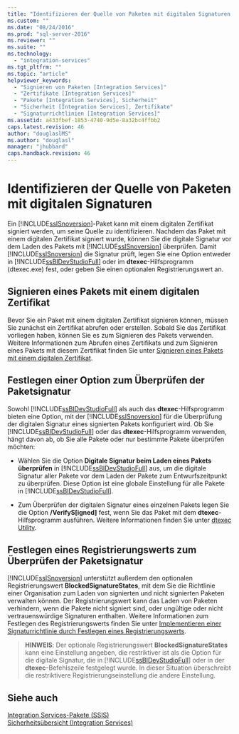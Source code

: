 ```yaml
---
title: "Identifizieren der Quelle von Paketen mit digitalen Signaturen | Microsoft Docs"
ms.custom: ""
ms.date: "08/24/2016"
ms.prod: "sql-server-2016"
ms.reviewer: ""
ms.suite: ""
ms.technology: 
  - "integration-services"
ms.tgt_pltfrm: ""
ms.topic: "article"
helpviewer_keywords: 
  - "Signieren von Paketen [Integration Services]"
  - "Zertifikate [Integration Services]"
  - "Pakete [Integration Services], Sicherheit"
  - "Sicherheit [Integration Services], Zertifikate"
  - "Signaturrichtlinien [Integration Services]"
ms.assetid: a433fbef-1853-4740-9d5e-8a32bc4ffbb2
caps.latest.revision: 46
author: "douglaslMS"
ms.author: "douglasl"
manager: "jhubbard"
caps.handback.revision: 46
---
```

# Identifizieren der Quelle von Paketen mit digitalen Signaturen
  Ein [!INCLUDE[ssISnoversion](../../includes/ssisnoversion-md.md)]-Paket kann mit einem digitalen Zertifikat signiert werden, um seine Quelle zu identifizieren. Nachdem das Paket mit einem digitalen Zertifikat signiert wurde, können Sie die digitale Signatur vor dem Laden des Pakets mit [!INCLUDE[ssISnoversion](../../includes/ssisnoversion-md.md)] überprüfen. Damit [!INCLUDE[ssISnoversion](../../includes/ssisnoversion-md.md)] die Signatur prüft, legen Sie eine Option entweder in [!INCLUDE[ssBIDevStudioFull](../../includes/ssbidevstudiofull-md.md)] oder im **dtexec**-Hilfsprogramm (dtexec.exe) fest, oder geben Sie einen optionalen Registrierungswert an.  
  
## Signieren eines Pakets mit einem digitalen Zertifikat  
 Bevor Sie ein Paket mit einem digitalen Zertifikat signieren können, müssen Sie zunächst ein Zertifikat abrufen oder erstellen. Sobald Sie das Zertifikat vorliegen haben, können Sie es zum Signieren des Pakets verwenden. Weitere Informationen zum Abrufen eines Zertifikats und zum Signieren eines Pakets mit diesem Zertifikat finden Sie unter [Signieren eines Pakets mit einem digitalen Zertifikat](../../integration-services/packages/sign-a-package-by-using-a-digital-certificate.md).  
  
## Festlegen einer Option zum Überprüfen der Paketsignatur  
 Sowohl [!INCLUDE[ssBIDevStudioFull](../../includes/ssbidevstudiofull-md.md)] als auch das **dtexec**-Hilfsprogramm bieten eine Option, mit der [!INCLUDE[ssISnoversion](../../includes/ssisnoversion-md.md)] für die Überprüfung der digitalen Signatur eines signierten Pakets konfiguriert wird. Ob Sie [!INCLUDE[ssBIDevStudioFull](../../includes/ssbidevstudiofull-md.md)] oder das **dtexec**-Hilfsprogramm verwenden, hängt davon ab, ob Sie alle Pakete oder nur bestimmte Pakete überprüfen möchten:  
  
-   Wählen Sie die Option **Digitale Signatur beim Laden eines Pakets überprüfen** in [!INCLUDE[ssBIDevStudioFull](../../includes/ssbidevstudiofull-md.md)] aus, um die digitale Signatur aller Pakete vor dem Laden der Pakete zum Entwurfszeitpunkt zu überprüfen. Diese Option ist eine globale Einstellung für alle Pakete in [!INCLUDE[ssBIDevStudioFull](../../includes/ssbidevstudiofull-md.md)].
  
-   Zum Überprüfen der digitalen Signatur eines einzelnen Pakets legen Sie die Option **/VerifyS[igned]** fest, wenn Sie das Paket mit dem **dtexec**-Hilfsprogramm ausführen. Weitere Informationen finden Sie unter [dtexec Utility](../../integration-services/packages/dtexec-utility.md).  
  
## Festlegen eines Registrierungswerts zum Überprüfen der Paketsignatur  
 [!INCLUDE[ssISnoversion](../../includes/ssisnoversion-md.md)] unterstützt außerdem den optionalen Registrierungswert **BlockedSignatureStates**, mit dem Sie die Richtlinie einer Organisation zum Laden von signierten und nicht signierten Paketen verwalten können. Der Registrierungswert kann das Laden von Paketen verhindern, wenn die Pakete nicht signiert sind, oder ungültige oder nicht vertrauenswürdige Signaturen enthalten. Weitere Informationen zum Festlegen des Registrierungswerts finden Sie unter [Implementieren einer Signaturrichtlinie durch Festlegen eines Registrierungswerts](../../integration-services/packages/implement-a-signing-policy-by-setting-a-registry-value.md).  
  
> **HINWEIS**: Der optionale Registrierungswert **BlockedSignatureStates** kann eine Einstellung angeben, die restriktiver ist als die Option für die digitale Signatur, die in [!INCLUDE[ssBIDevStudioFull](../../includes/ssbidevstudiofull-md.md)] oder in der **dtexec**-Befehlszeile festgelegt wurde. In dieser Situation überschreibt die restriktivere Registrierungseinstellung die andere Einstellung.  
  
## Siehe auch  
 [Integration Services-Pakete &#40;SSIS&#41;](../../integration-services/integration-services-ssis-packages.md)   
 [Sicherheitsübersicht &#40;Integration Services&#41;](../../integration-services/security/security-overview-integration-services.md)  
  
  